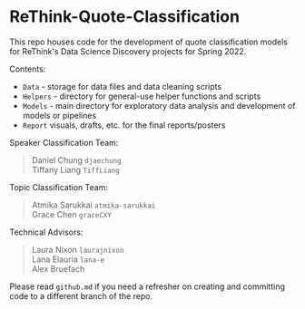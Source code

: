 # ReThink-Quote-Classification
This repo houses code for the development of quote classification models for ReThink's Data Science Discovery projects for Spring 2022. 

Contents:
- `Data` - storage for data files and data cleaning scripts
- `Helpers` - directory for general-use helper functions and scripts
- `Models` - main directory for exploratory data analysis and development of models or pipelines
- `Report` visuals, drafts, etc. for the final reports/posters

Speaker Classification Team:
> Daniel Chung `djaechung` <br /> Tiffany Liang `TiffLiang`

Topic Classification Team:
> Atmika Sarukkai `atmika-sarukkai ` <br /> Grace Chen `graceCXY` 

Technical Advisors:
> Laura Nixon `laurajnixon` <br /> Lana Elauria `lana-e` <br /> Alex Bruefach

Please read `github.md` if you need a refresher on creating and committing code to a different branch of the repo.
